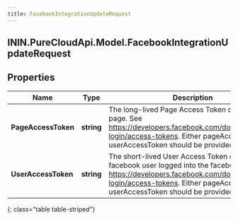 ```yaml
---
title: FacebookIntegrationUpdateRequest
---
```

## ININ.PureCloudApi.Model.FacebookIntegrationUpdateRequest

## Properties

|Name | Type | Description | Notes|
|------------ | ------------- | ------------- | -------------|
| **PageAccessToken** | **string** | The long-lived Page Access Token of a facebook page.  See https://developers.facebook.com/docs/facebook-login/access-tokens.  Either pageAccessToken or userAccessToken should be provided. | [optional] |
| **UserAccessToken** | **string** | The short-lived User Access Token of the facebook user logged into the facebook app.  See https://developers.facebook.com/docs/facebook-login/access-tokens.  Either pageAccessToken or userAccessToken should be provided. | [optional] |
{: class="table table-striped"}


